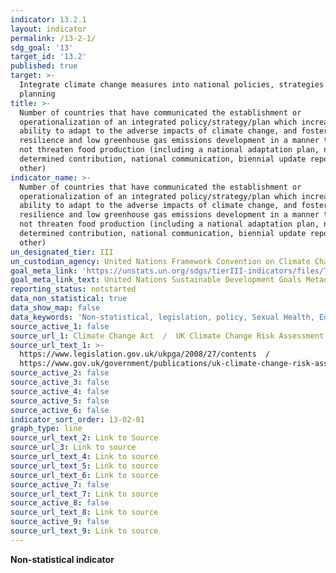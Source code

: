 ```yaml
---
indicator: 13.2.1
layout: indicator
permalink: /13-2-1/
sdg_goal: '13'
target_id: '13.2'
published: true
target: >-
  Integrate climate change measures into national policies, strategies and
  planning
title: >-
  Number of countries that have communicated the establishment or
  operationalization of an integrated policy/strategy/plan which increases their
  ability to adapt to the adverse impacts of climate change, and foster climate
  resilience and low greenhouse gas emissions development in a manner that does
  not threaten food production (including a national adaptation plan, nationally
  determined contribution, national communication, biennial update report or
  other)
indicator_name: >-
  Number of countries that have communicated the establishment or
  operationalization of an integrated policy/strategy/plan which increases their
  ability to adapt to the adverse impacts of climate change, and foster climate
  resilience and low greenhouse gas emissions development in a manner that does
  not threaten food production (including a national adaptation plan, nationally
  determined contribution, national communication, biennial update report or
  other)
un_designated_tier: III
un_custodian_agency: United Nations Framework Convention on Climate Change (UNFCCC)
goal_meta_link: 'https://unstats.un.org/sdgs/tierIII-indicators/files/Tier3-13-02-01.pdf'
goal_meta_link_text: United Nations Sustainable Development Goals Metadata (PDF 4.0 MB)
reporting_status: notstarted
data_non_statistical: true
data_show_map: false
data_keywords: 'Non-statistical, legislation, policy, Sexual Health, Education'
source_active_1: false
source_url_1: Climate Change Act  /  UK Climate Change Risk Assessment 2017
source_url_text_1: >-
  https://www.legislation.gov.uk/ukpga/2008/27/contents  / 
  https://www.gov.uk/government/publications/uk-climate-change-risk-assessment-2017
source_active_2: false
source_active_3: false
source_active_4: false
source_active_5: false
source_active_6: false
indicator_sort_order: 13-02-01
graph_type: line
source_url_text_2: Link to Source
source_url_3: Link to source
source_url_text_4: Link to source
source_url_text_5: Link to source
source_url_text_6: Link to source
source_active_7: false
source_url_text_7: Link to source
source_active_8: false
source_url_text_8: Link to source
source_active_9: false
source_url_text_9: Link to source
---
```

**Non-statistical indicator**
